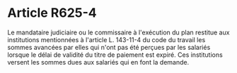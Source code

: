 # Article R625-4

Le mandataire judiciaire ou le commissaire à l'exécution du plan restitue aux institutions mentionnées à l'article L. 143-11-4 du code du travail les sommes avancées par elles qui n'ont pas été perçues par les salariés lorsque le délai de validité du titre de paiement est expiré. Ces institutions versent les sommes dues aux salariés qui en font la demande.
